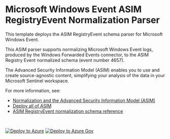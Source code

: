 # Microsoft Windows Event ASIM RegistryEvent Normalization Parser

This template deploys the ASIM RegistryEvent schema parser for Microsoft Windows Event.

This ASIM parser supports normalizing Microsoft Windows Event logs, produced by the Windows Forwarded Events connector, to the ASIM Registry Event normalized schema (event number 4657).


The Advanced Security Information Model (ASIM) enables you to use and create source-agnostic content, simplifying your analysis of the data in your Microsoft Sentinel workspace.

For more information, see:

- [Normalization and the Advanced Security Information Model (ASIM)](https://aka.ms/AboutASIM)
- [Deploy all of ASIM](https://aka.ms/DeployASIM)
- [ASIM RegistryEvent normalization schema reference](https://aka.ms/ASimRegistryEventDoc)

<br>

[![Deploy to Azure](https://aka.ms/deploytoazurebutton)](https://portal.azure.com/#create/Microsoft.Template/uri/https%3A%2F%2Fraw.githubusercontent.com%2FAzure%2FAzure-Sentinel%2Fmaster%2FParsers%2FASimRegistryEvent%2FARM%2FvimRegistryEventMicrosoftWindowsEvent%2FvimRegistryEventMicrosoftWindowsEvent.json) [![Deploy to Azure Gov](https://aka.ms/deploytoazuregovbutton)](https://portal.azure.us/#create/Microsoft.Template/uri/https%3A%2F%2Fraw.githubusercontent.com%2FAzure%2FAzure-Sentinel%2Fmaster%2FParsers%2FASimRegistryEvent%2FARM%2FvimRegistryEventMicrosoftWindowsEvent%2FvimRegistryEventMicrosoftWindowsEvent.json)
